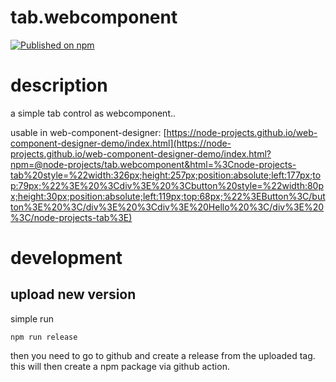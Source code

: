 # tab.webcomponent

[![Published on npm](https://img.shields.io/npm/v/@node-projects/color-wheel.webcomponent.svg?logo=npm)](https://www.npmjs.com/package/@node-projects/color-wheel.webcomponent)

# description
a simple tab control as webcomponent..

usable in web-component-designer: [https://node-projects.github.io/web-component-designer-demo/index.html](https://node-projects.github.io/web-component-designer-demo/index.html?npm=@node-projects/tab.webcomponent&html=%3Cnode-projects-tab%20style=%22width:326px;height:257px;position:absolute;left:177px;top:79px;%22%3E%20%3Cdiv%3E%20%3Cbutton%20style=%22width:80px;height:30px;position:absolute;left:119px;top:68px;%22%3EButton%3C/button%3E%20%3C/div%3E%20%3Cdiv%3E%20Hello%20%3C/div%3E%20%3C/node-projects-tab%3E)

# development
## upload new version
simple run
  
    npm run release

then you need to go to github and create a release from the uploaded tag.
this will then create a npm package via github action.